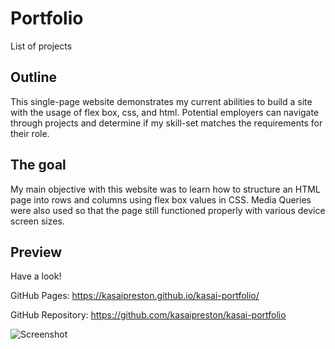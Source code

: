 # Portfolio
List of projects 
## Outline

This single-page website demonstrates my current abilities to build a site with the usage of flex box, css, and html. Potential employers can navigate through projects and determine if my skill-set matches the requirements for their role.

## The goal

My main objective with this website was to learn how to structure an HTML page into rows and columns using flex box values in CSS. Media Queries were also used so that the page still functioned properly with various device screen sizes.

## Preview
Have a look!

GitHub Pages: https://kasaipreston.github.io/kasai-portfolio/

GitHub Repository: https://github.com/kasaipreston/kasai-portfolio

![Screenshot](assets/images/screenshot.png)
